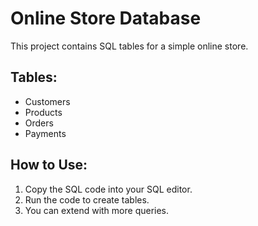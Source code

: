 # Online Store Database

This project contains SQL tables for a simple online store.

## Tables:
- Customers
- Products
- Orders
- Payments

## How to Use:
1. Copy the SQL code into your SQL editor.
2. Run the code to create tables.
3. You can extend with more queries.

